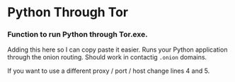 # Python Through Tor
### Function to run Python through Tor.exe. 
Adding this here so I can copy paste it easier. Runs your Python application through the onion routing.
Should work in contactig ```.onion``` domains.

If you want to use a different proxy / port / host change lines 4 and 5.
